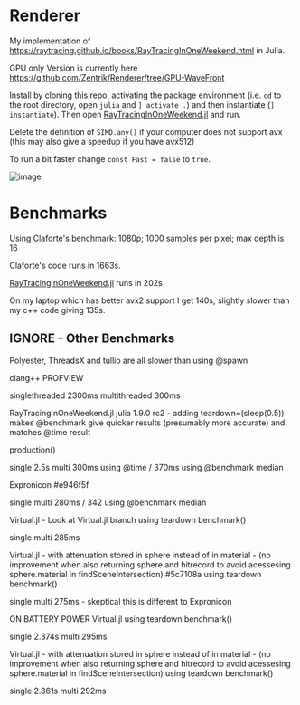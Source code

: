 # Renderer

My implementation of https://raytracing.github.io/books/RayTracingInOneWeekend.html in Julia.

GPU only Version is currently here https://github.com/Zentrik/Renderer/tree/GPU-WaveFront 

Install by cloning this repo, activating the package environment (i.e. `cd` to the root directory, open `julia` and `] activate .`) and then instantiate (`] instantiate`).
Then open [RayTracingInOneWeekend.jl](src/RayTracingInOneWeekend.jl) and run.

Delete the definition of `SIMD.any()` if your computer does not support avx (this may also give a speedup if you have avx512)

To run a bit faster change `const Fast = false` to `true`.

![image](https://github.com/Zentrik/Renderer/assets/19725290/d842e937-5b3a-4ef6-894f-efcc04415692)

# Benchmarks

Using Claforte's benchmark: 1080p; 1000 samples per pixel; max depth is 16

Claforte's code runs in 1663s.

[RayTracingInOneWeekend.jl](src/RayTracingInOneWeekend.jl) runs in 202s

On my laptop which has better avx2 support I get 140s, slightly slower than my c++ code giving 135s.


## IGNORE - Other Benchmarks

Polyester, ThreadsX and tullio are all slower than using @spawn

clang++ PROFVIEW

singlethreaded 2300ms 
multithreaded 300ms

RayTracingInOneWeekend.jl
julia 1.9.0 rc2 - adding teardown=(sleep(0.5)) makes @benchmark give quicker results (presumably more accurate) and matches @time result

production()

single 2.5s 
multi 300ms using @time / 370ms using @benchmark median

Expronicon #e946f5f

single 
multi 280ms / 342 using @benchmark median

Virtual.jl - Look at Virtual.jl branch using teardown benchmark()

single 
multi 285ms

Virtual.jl - with attenuation stored in sphere instead of in material - (no improvement when also returning sphere and hitrecord to avoid acessesing sphere.material in findSceneIntersection) #5c7108a using teardown benchmark()

single 
multi 275ms - skeptical this is different to Expronicon

ON BATTERY POWER Virtual.jl using teardown benchmark()

single 2.374s
multi 295ms

Virtual.jl - with attenuation stored in sphere instead of in material - (no improvement when also returning sphere and hitrecord to avoid acessesing sphere.material in findSceneIntersection) using teardown benchmark()

single 2.361s 
multi 292ms
